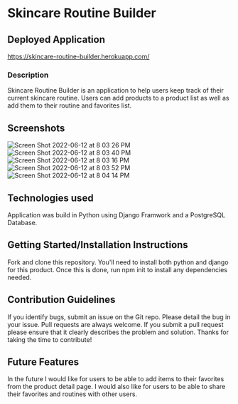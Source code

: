 # Skincare Routine Builder

## Deployed Application

https://skincare-routine-builder.herokuapp.com/

### Description
Skincare Routine Builder is an application to help users keep track of their current skincare routine. Users can add products to a product list as well as add them to their routine and favorites list.

## Screenshots
![Screen Shot 2022-06-12 at 8 03 26 PM](https://user-images.githubusercontent.com/99045660/173259069-0d526297-2f36-41e0-90d1-56e716c8510b.png)
![Screen Shot 2022-06-12 at 8 03 40 PM](https://user-images.githubusercontent.com/99045660/173259072-2c388d66-4f40-49d2-9c1b-21d74420271f.png)
![Screen Shot 2022-06-12 at 8 03 16 PM](https://user-images.githubusercontent.com/99045660/173259087-065072f8-3295-475d-97ee-e4113981814b.png)
![Screen Shot 2022-06-12 at 8 03 52 PM](https://user-images.githubusercontent.com/99045660/173259088-68f61025-f5e6-4cbc-b91f-f84ba760d7af.png)
![Screen Shot 2022-06-12 at 8 04 14 PM](https://user-images.githubusercontent.com/99045660/173259090-a69ae0cd-cd5e-48c7-8cd0-04c719512d6d.png)

## Technologies used
Application was build in Python using Django Framwork and a PostgreSQL Database. 

## Getting Started/Installation Instructions
Fork and clone this repository. You'll need to install both python and django for this product. Once this is done, run npm init to install any dependencies needed. 

## Contribution Guidelines
If you identify bugs, submit an issue on the Git repo. Please detail the bug in your issue. Pull requests are always welcome. If you submit a pull request please ensure that it clearly describes the problem and solution. Thanks for taking the time to contribute!

## Future Features
In the future I would like for users to be able to add items to their favorites from the product detail page. I would also like for users to be able to share their favorites and routines with other users. 
